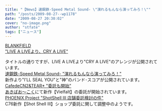 ```yaml
---
title: "【News】速鋼鉄-Speed Metal Sound- \"演れるもんなら演ってみろ！\""
path: "/posts/2009-08-27--wp1178"
date: "2009-08-27 20:30:02"
cover: "no-image.png"
author: "stfate"
tags: ["ニュース"]
---
```


<style type="text/css">
<!--
p {white-space: pre-wrap};
-->
</style>

<a class="topics" href="http://blankfield.but.jp/" target="_blank">BLANKFIELD "LIVE A LIVEより、CRY A LIVE"</a>
<div class="news">タイトルの通りですが、LIVE A LIVEより"CRY A LIVE"のアレンジが公開されています。</div>
<a class="topics" href="http://www.sm-sound.com/" target="_blank">速鋼鉄-Speed Metal Sound- "演れるもんなら演ってみろ！"</a>
<div class="news">新作より"I'LL SEAL YOU"と"神"のバンド･スコアが公開されています。</div>
<a class="topics" href="http://homepage2.nifty.com/cn2/" target="_blank">CafedeCN2&TEAR* "委託も開始"</a>
<div class="news"><a href="http://www.akibaoo.com/02/commodity_param/t/0/ctc/80000000/shc/0/cmc/2500020096604/backURL/+02+main" target="_blank">あきばお～こく</a>にて新作【Vielfalt】の委託が開始されています。</div>
<a class="topics" href="http://www.p-pr.info/" target="_blank">PHOENIX Project "ShotShell III 店舗委託検討の件"</a>
<div class="news">C76新作【Shot Shell Ⅲ】ショップ委託に関して調整中のようです。</div>
